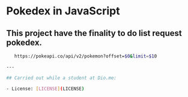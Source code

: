 # Pokedex in JavaScript

## This project have the finality to do list request pokedex. 
```bash
   https://pokeapi.co/api/v2/pokemon?offset=$0&limit=$10

---

## Carried out while a student at Dio.me:

- License: [LICENSE](LICENSE)
